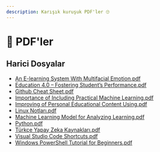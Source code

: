 ```yaml
---
description: Karışık kuruşuk PDF'ler 🙄
---
```


# 🧾 PDF'ler


<!--HariciDosyalar-->

## Harici Dosyalar

- [An E-learning System With Multifacial Emotion.pdf](./An%20E-learning%20System%20With%20Multifacial%20Emotion.pdf)
- [Education 4.0 – Fostering Student’s Performance.pdf](./Education%204.0%20%E2%80%93%20Fostering%20Student%E2%80%99s%20Performance.pdf)
- [Github Cheat Sheet.pdf](./Github%20Cheat%20Sheet.pdf)
- [Importance of Including Practical Machine Learning.pdf](./Importance%20of%20Including%20Practical%20Machine%20Learning.pdf)
- [Improving of Personal Educational Content Using.pdf](./Improving%20of%20Personal%20Educational%20Content%20Using.pdf)
- [Linux Notları.pdf](./Linux%20Notlar%C4%B1.pdf)
- [Machine Learning Model for Analyzing Learning.pdf](./Machine%20Learning%20Model%20for%20Analyzing%20Learning.pdf)
- [Python.pdf](./Python.pdf)
- [Türkçe Yapay Zeka Kaynakları.pdf](./T%C3%BCrk%C3%A7e%20Yapay%20Zeka%20Kaynaklar%C4%B1.pdf)
- [Visual Studio Code Shortcuts.pdf](./Visual%20Studio%20Code%20Shortcuts.pdf)
- [Windows PowerShell Tutorial for Beginners.pdf](./Windows%20PowerShell%20Tutorial%20for%20Beginners.pdf)


<!--HariciDosyalar-->

